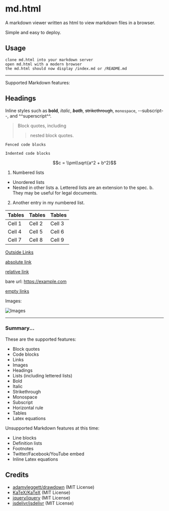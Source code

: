 # md.html

A markdown viewer written as html to view markdown files in a browser.

Simple and easy to deploy.

## Usage

```
clone md.html into your markdown server
open md.html with a modern browser
the md.html should now display /index.md or /README.md
```

---

Supported Markdown features:

## Headings

Inline styles such as **bold**, *italic*, ***both***, ~~strikethrough~~, `monospace`, --subscript--, and ^^superscript^^.

> Block quotes, including
> > nested block quotes.

```
Fenced code blocks
```

    Indented code blocks

$$c = \\pm\\sqrt{a^2 + b^2}$$

1. Numbered lists
  - Unordered lists
  - Nested in other lists
    a. Lettered lists are an extension to the spec.
    b. They may be useful for legal documents.
2. Another entry in my numbered list.

| Tables | Tables | Tables |
| ------ | ------ | ------ |
| Cell 1 | Cell 2 | Cell 3 |
| Cell 4 | Cell 5 | Cell 6 |
| Cell 7 | Cell 8 | Cell 9 |

[Outside Links](https://github.com/adamvleggett/drawdown)

[absolute link](/parent/lol.md)

[relative link](parent/relative.md)

bare url: https://example.com

[empty links]()

Images:

![Images](https://img.icons8.com/ios/452/stack-of-photos.png)

---

### Summary...

These are the supported features:

- Block quotes
- Code blocks
- Links
- Images
- Headings
- Lists (including lettered lists)
- Bold
- Italic
- Strikethrough
- Monospace
- Subscript
- Horizontal rule
- Tables
- Latex equations

Unsupported Markdown features at this time:

- Line blocks
- Definition lists
- Footnotes
- Twitter/Facebook/YouTube embed
- Inline Latex equations

## Credits

- [adamvleggett/drawdown](https://github.com/adamvleggett/drawdown) (MIT License)
- [KaTeX/KaTeX](https://github.com/KaTeX/KaTeX) (MIT License)
- [jquery/jquery](https://github.com/jquery/jquery) (MIT License)
- [jsdelivr/jsdelivr](https://github.com/jsdelivr/jsdelivr) (MIT License)

